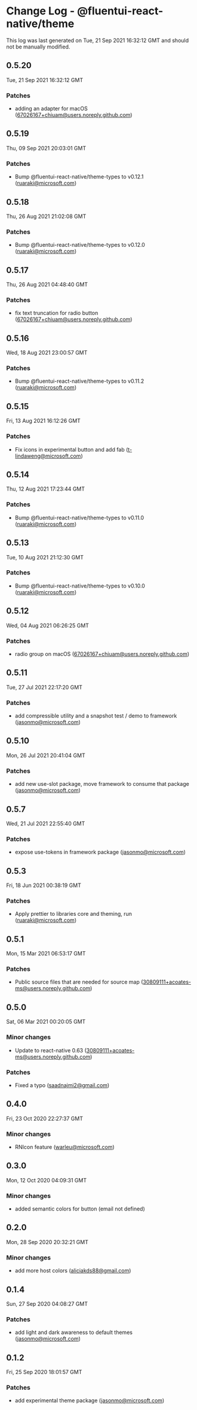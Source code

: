 # Change Log - @fluentui-react-native/theme

This log was last generated on Tue, 21 Sep 2021 16:32:12 GMT and should not be manually modified.

<!-- Start content -->

## 0.5.20

Tue, 21 Sep 2021 16:32:12 GMT

### Patches

- adding an adapter for macOS (67026167+chiuam@users.noreply.github.com)

## 0.5.19

Thu, 09 Sep 2021 20:03:01 GMT

### Patches

- Bump @fluentui-react-native/theme-types to v0.12.1 (ruaraki@microsoft.com)

## 0.5.18

Thu, 26 Aug 2021 21:02:08 GMT

### Patches

- Bump @fluentui-react-native/theme-types to v0.12.0 (ruaraki@microsoft.com)

## 0.5.17

Thu, 26 Aug 2021 04:48:40 GMT

### Patches

- fix text truncation for radio button (67026167+chiuam@users.noreply.github.com)

## 0.5.16

Wed, 18 Aug 2021 23:00:57 GMT

### Patches

- Bump @fluentui-react-native/theme-types to v0.11.2 (ruaraki@microsoft.com)

## 0.5.15

Fri, 13 Aug 2021 16:12:26 GMT

### Patches

- Fix icons in experimental button and add fab (t-lindaweng@microsoft.com)

## 0.5.14

Thu, 12 Aug 2021 17:23:44 GMT

### Patches

- Bump @fluentui-react-native/theme-types to v0.11.0 (ruaraki@microsoft.com)

## 0.5.13

Tue, 10 Aug 2021 21:12:30 GMT

### Patches

- Bump @fluentui-react-native/theme-types to v0.10.0 (ruaraki@microsoft.com)

## 0.5.12

Wed, 04 Aug 2021 06:26:25 GMT

### Patches

- radio group on macOS (67026167+chiuam@users.noreply.github.com)

## 0.5.11

Tue, 27 Jul 2021 22:17:20 GMT

### Patches

- add compressible utility and a snapshot test / demo to framework (jasonmo@microsoft.com)

## 0.5.10

Mon, 26 Jul 2021 20:41:04 GMT

### Patches

- add new use-slot package, move framework to consume that package (jasonmo@microsoft.com)

## 0.5.7

Wed, 21 Jul 2021 22:55:40 GMT

### Patches

- expose use-tokens in framework package (jasonmo@microsoft.com)

## 0.5.3

Fri, 18 Jun 2021 00:38:19 GMT

### Patches

- Apply prettier to libraries core and theming, run (ruaraki@microsoft.com)

## 0.5.1

Mon, 15 Mar 2021 06:53:17 GMT

### Patches

- Public source files that are needed for source map (30809111+acoates-ms@users.noreply.github.com)

## 0.5.0

Sat, 06 Mar 2021 00:20:05 GMT

### Minor changes

- Update to react-native 0.63 (30809111+acoates-ms@users.noreply.github.com)

### Patches

- Fixed a typo (saadnajmi2@gmail.com)

## 0.4.0

Fri, 23 Oct 2020 22:27:37 GMT

### Minor changes

- RNIcon feature (warleu@microsoft.com)

## 0.3.0

Mon, 12 Oct 2020 04:09:31 GMT

### Minor changes

- added semantic colors for button (email not defined)

## 0.2.0

Mon, 28 Sep 2020 20:32:21 GMT

### Minor changes

- add more host colors (aliciakds88@gmail.com)

## 0.1.4

Sun, 27 Sep 2020 04:08:27 GMT

### Patches

- add light and dark awareness to default themes (jasonmo@microsoft.com)

## 0.1.2

Fri, 25 Sep 2020 18:01:57 GMT

### Patches

- add experimental theme package (jasonmo@microsoft.com)

